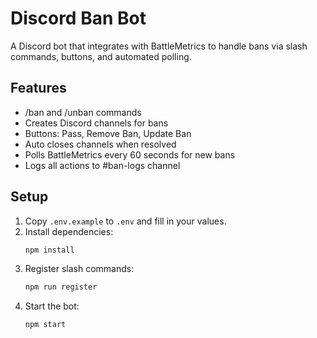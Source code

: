 # Discord Ban Bot

A Discord bot that integrates with BattleMetrics to handle bans via slash commands, buttons, and automated polling.

## Features
- /ban and /unban commands
- Creates Discord channels for bans
- Buttons: Pass, Remove Ban, Update Ban
- Auto closes channels when resolved
- Polls BattleMetrics every 60 seconds for new bans
- Logs all actions to #ban-logs channel

## Setup
1. Copy `.env.example` to `.env` and fill in your values.
2. Install dependencies:
   ```bash
   npm install
   ```
3. Register slash commands:
   ```bash
   npm run register
   ```
4. Start the bot:
   ```bash
   npm start
   ```